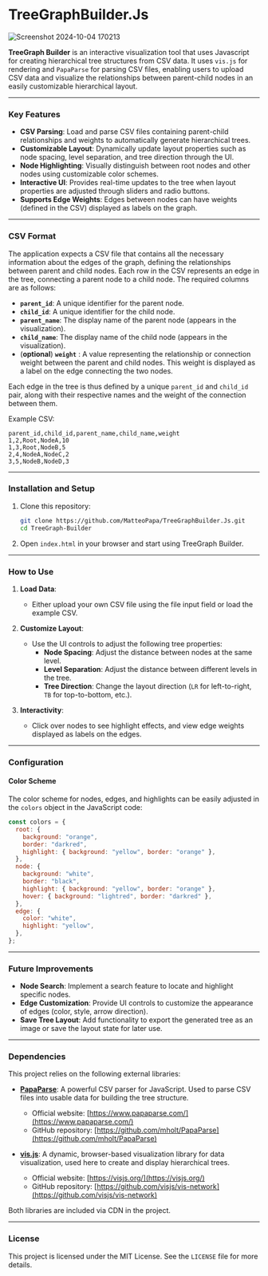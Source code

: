 # TreeGraphBuilder.Js

![Screenshot 2024-10-04 170213](https://github.com/user-attachments/assets/bd6afbb7-697c-4d38-a305-84a6abcf7367)



**TreeGraph Builder** is an interactive visualization tool that uses Javascript for creating hierarchical tree structures from CSV data. It uses `vis.js` for rendering and `PapaParse` for parsing CSV files, enabling users to upload CSV data and visualize the relationships between parent-child nodes in an easily customizable hierarchical layout.

---

### Key Features
- **CSV Parsing**: Load and parse CSV files containing parent-child relationships and weights to automatically generate hierarchical trees.
- **Customizable Layout**: Dynamically update layout properties such as node spacing, level separation, and tree direction through the UI.
- **Node Highlighting**: Visually distinguish between root nodes and other nodes using customizable color schemes.
- **Interactive UI**: Provides real-time updates to the tree when layout properties are adjusted through sliders and radio buttons.
- **Supports Edge Weights**: Edges between nodes can have weights (defined in the CSV) displayed as labels on the graph.

---
### CSV Format
The application expects a CSV file that contains all the necessary information about the edges of the graph, defining the relationships between parent and child nodes. Each row in the CSV represents an edge in the tree, connecting a parent node to a child node. The required columns are as follows:

- **`parent_id`**: A unique identifier for the parent node.
- **`child_id`**: A unique identifier for the child node.
- **`parent_name`**: The display name of the parent node (appears in the visualization).
- **`child_name`**: The display name of the child node (appears in the visualization).
- (**optional**) **`weight`** : A value representing the relationship or connection weight between the parent and child nodes. This weight is displayed as a label on the edge connecting the two nodes.

Each edge in the tree is thus defined by a unique `parent_id` and `child_id` pair, along with their respective names and the weight of the connection between them.

Example CSV:
```csv
parent_id,child_id,parent_name,child_name,weight
1,2,Root,NodeA,10
1,3,Root,NodeB,5
2,4,NodeA,NodeC,2
3,5,NodeB,NodeD,3
```

---

### Installation and Setup

1. Clone this repository:
   ```bash
   git clone https://github.com/MatteoPapa/TreeGraphBuilder.Js.git
   cd TreeGraph-Builder
   ```

2. Open `index.html` in your browser and start using TreeGraph Builder.

---

### How to Use

1. **Load Data**: 
   - Either upload your own CSV file using the file input field or load the example CSV.
   
2. **Customize Layout**:
   - Use the UI controls to adjust the following tree properties:
     - **Node Spacing**: Adjust the distance between nodes at the same level.
     - **Level Separation**: Adjust the distance between different levels in the tree.
     - **Tree Direction**: Change the layout direction (`LR` for left-to-right, `TB` for top-to-bottom, etc.).

3. **Interactivity**: 
   - Click over nodes to see highlight effects, and view edge weights displayed as labels on the edges.

---

### Configuration

#### Color Scheme
The color scheme for nodes, edges, and highlights can be easily adjusted in the `colors` object in the JavaScript code:
```js
const colors = {
  root: {
    background: "orange",
    border: "darkred",
    highlight: { background: "yellow", border: "orange" },
  },
  node: {
    background: "white",
    border: "black",
    highlight: { background: "yellow", border: "orange" },
    hover: { background: "lightred", border: "darkred" },
  },
  edge: {
    color: "white",
    highlight: "yellow",
  },
};
```

---

### Future Improvements
- **Node Search**: Implement a search feature to locate and highlight specific nodes.
- **Edge Customization**: Provide UI controls to customize the appearance of edges (color, style, arrow direction).
- **Save Tree Layout**: Add functionality to export the generated tree as an image or save the layout state for later use.

---

### Dependencies

This project relies on the following external libraries:

- **[PapaParse](https://www.papaparse.com/)**: A powerful CSV parser for JavaScript. Used to parse CSV files into usable data for building the tree structure.
  
  - Official website: [https://www.papaparse.com/](https://www.papaparse.com/)
  - GitHub repository: [https://github.com/mholt/PapaParse](https://github.com/mholt/PapaParse)

- **[vis.js](https://visjs.org/)**: A dynamic, browser-based visualization library for data visualization, used here to create and display hierarchical trees.

  - Official website: [https://visjs.org/](https://visjs.org/)
  - GitHub repository: [https://github.com/visjs/vis-network](https://github.com/visjs/vis-network)

Both libraries are included via CDN in the project.

---

### License
This project is licensed under the MIT License. See the `LICENSE` file for more details.

